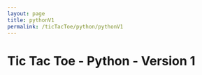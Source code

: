 ```yaml
---
layout: page
title: pythonV1
permalink: /ticTacToe/python/pythonV1
---
```


# Tic Tac Toe - Python - Version 1


